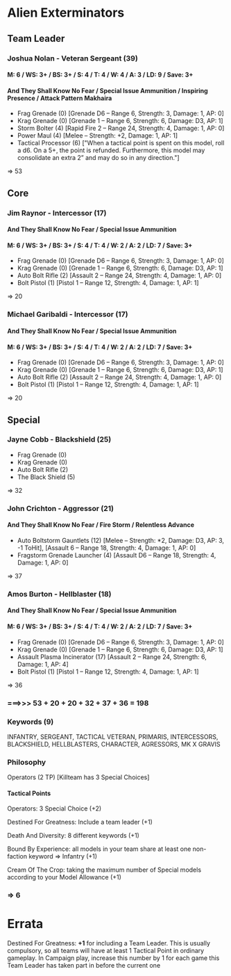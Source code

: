 # Alien Exterminators

## Team Leader
### Joshua Nolan - Veteran Sergeant (39) 
#### M: 6 / WS: 3+ / BS: 3+ / S: 4 / T: 4 / W: 4 / A: 3 / LD: 9 / Save: 3+
#### And They Shall Know No Fear / Special Issue Ammunition / Inspiring Presence / Attack Pattern Makhaira
- Frag Grenade (0) [Grenade D6 – Range 6, Strength: 3, Damage: 1, AP: 0]
- Krag Grenade (0) [Grenade 1 – Range 6, Strength: 6, Damage: D3, AP: 1]
- Storm Bolter (4) [Rapid Fire 2 – Range 24, Strength: 4, Damage: 1, AP: 0]
- Power Maul (4) [Melee – Strength: +2, Damage: 1, AP: 1]
- Tactical Processor (6) ["When a tactical point is spent on this model, roll a d6. On a 5+, the point is refunded. Furthermore, this model may consolidate an extra 2” and may do so in any direction."]

=> 53

## Core
### Jim Raynor - Intercessor (17)
#### And They Shall Know No Fear / Special Issue Ammunition
#### M: 6 / WS: 3+ / BS: 3+ / S: 4 / T: 4 / W: 2 / A: 2 / LD: 7 / Save: 3+
- Frag Grenade (0) [Grenade D6 – Range 6, Strength: 3, Damage: 1, AP: 0]
- Krag Grenade (0) [Grenade 1 – Range 6, Strength: 6, Damage: D3, AP: 1]
- Auto Bolt Rifle (2) [Assault 2 – Range 24, Strength: 4, Damage: 1, AP: 0]
- Bolt Pistol (1) [Pistol 1 – Range 12, Strength: 4, Damage: 1, AP: 1]

=> 20

### Michael Garibaldi - Intercessor (17)
#### And They Shall Know No Fear / Special Issue Ammunition
#### M: 6 / WS: 3+ / BS: 3+ / S: 4 / T: 4 / W: 2 / A: 2 / LD: 7 / Save: 3+
- Frag Grenade (0) [Grenade D6 – Range 6, Strength: 3, Damage: 1, AP: 0]
- Krag Grenade (0) [Grenade 1 – Range 6, Strength: 6, Damage: D3, AP: 1]
- Auto Bolt Rifle (2) [Assault 2 – Range 24, Strength: 4, Damage: 1, AP: 0]
- Bolt Pistol (1) [Pistol 1 – Range 12, Strength: 4, Damage: 1, AP: 1]

=> 20

## Special
### Jayne Cobb - Blackshield (25)
- Frag Grenade (0)
- Krag Grenade (0)
- Auto Bolt Rifle (2)
- The Black Shield (5)

=> 32

### John Crichton - Aggressor (21)
#### And They Shall Know No Fear / Fire Storm / Relentless Advance
- Auto Boltstorm Gauntlets (12) [Melee – Strength: *2, Damage: D3, AP: 3, -1 ToHit], 
[Assault 6 – Range 18, Strength: 4, Damage: 1, AP: 0]
- Fragstorm Grenade Launcher (4) [Assault D6 – Range 18, Strength: 4, Damage: 1, AP: 0]

=> 37

### Amos Burton - Hellblaster (18)
#### And They Shall Know No Fear / Special Issue Ammunition
#### M: 6 / WS: 3+ / BS: 3+ / S: 4 / T: 4 / W: 2 / A: 2 / LD: 7 / Save: 3+
- Frag Grenade (0) [Grenade D6 – Range 6, Strength: 3, Damage: 1, AP: 0]
- Krag Grenade (0) [Grenade 1 – Range 6, Strength: 6, Damage: D3, AP: 1]
- Assault Plasma Incinerator (17) [Assault 2 – Range 24, Strength: 6, Damage: 1, AP: 4]
- Bolt Pistol (1) [Pistol 1 – Range 12, Strength: 4, Damage: 1, AP: 1]

=> 36

### ===>>> 53 + 20 + 20 + 32 + 37 + 36 = 198

### Keywords (9)
INFANTRY, SERGEANT, TACTICAL VETERAN, PRIMARIS, INTERCESSORS, BLACKSHIELD, HELLBLASTERS, CHARACTER, AGRESSORS, MK X GRAVIS

### Philosophy
Operators (2 TP) [Killteam has 3 Special Choices]

#### Tactical Points
Operators: 3 Special Choice (+2)

Destined For Greatness: Include a team leader (+1)

Death And Diversity: 8 different keywords (+1)

Bound By Experience: all models in your team share at least one non-faction 
keyword => Infantry (+1)

Cream Of The Crop: taking the maximum number of Special models 
according to your Model Allowance (+1)

### => 6

# Errata

Destined For Greatness: **+1** for including a Team Leader. This is usually compulsory, so 
all teams will have at least 1 Tactical Point in ordinary 
gameplay.
In Campaign play, increase this number by 1 for each game 
this Team Leader has taken part in before the current one
